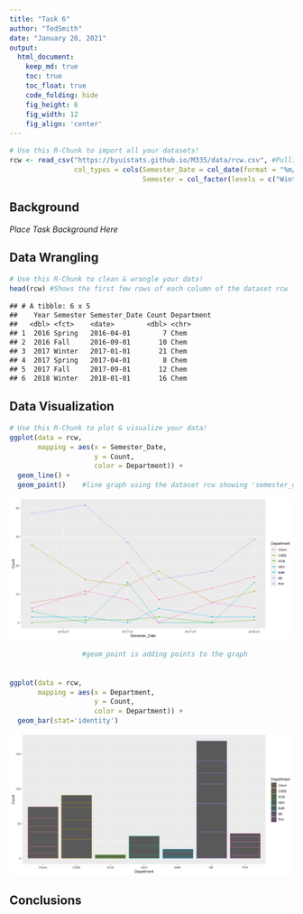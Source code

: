 ```yaml
---
title: "Task 6"
author: "TedSmith"
date: "January 20, 2021"
output:
  html_document:  
    keep_md: true
    toc: true
    toc_float: true
    code_folding: hide
    fig_height: 6
    fig_width: 12
    fig_align: 'center'
---
```







```r
# Use this R-Chunk to import all your datasets!
rcw <- read_csv("https://byuistats.github.io/M335/data/rcw.csv", #Pulling in the csv to use.
                col_types = cols(Semester_Date = col_date(format = "%m/%d/%y"), #
                                 Semester = col_factor(levels = c("Winter", "Spring", "Fall"))))
```

## Background

_Place Task Background Here_

## Data Wrangling


```r
# Use this R-Chunk to clean & wrangle your data!
head(rcw) #Shows the first few rows of each column of the dataset rcw
```

```
## # A tibble: 6 x 5
##    Year Semester Semester_Date Count Department
##   <dbl> <fct>    <date>        <dbl> <chr>     
## 1  2016 Spring   2016-04-01        7 Chem      
## 2  2016 Fall     2016-09-01       10 Chem      
## 3  2017 Winter   2017-01-01       21 Chem      
## 4  2017 Spring   2017-04-01        8 Chem      
## 5  2017 Fall     2017-09-01       12 Chem      
## 6  2018 Winter   2018-01-01       16 Chem
```

## Data Visualization


```r
# Use this R-Chunk to plot & visualize your data!
ggplot(data = rcw, 
       mapping = aes(x = Semester_Date, 
                     y = Count, 
                     color = Department)) +
  geom_line() +
  geom_point()    #line graph using the dataset rcw showing 'semester_date' on the x-axis and 'count' on the y-axis. The color of the graph is depicting what 'department' is shown.
```

![](TaskSix_files/figure-html/plot_data-1.png)<!-- -->

```r
                  #geom_point is adding points to the graph


ggplot(data = rcw,
       mapping = aes(x = Department,
                     y = Count,
                     color = Department)) +
  geom_bar(stat='identity')
```

![](TaskSix_files/figure-html/plot_data-2.png)<!-- -->

## Conclusions
